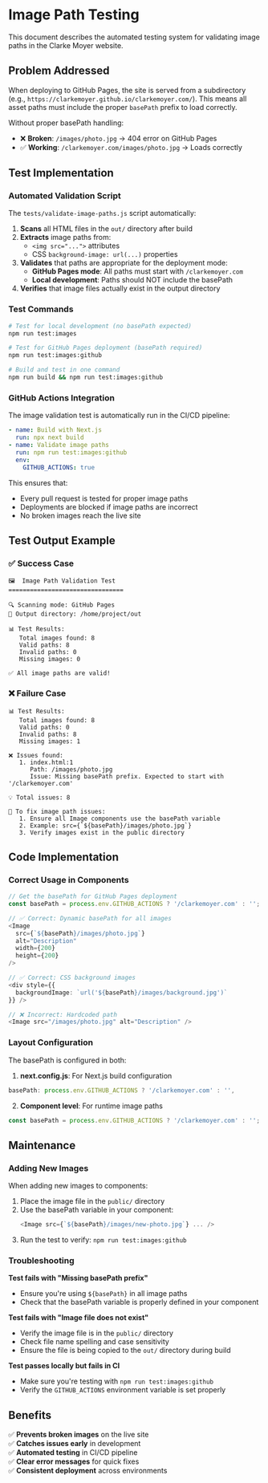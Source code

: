 # Image Path Testing

This document describes the automated testing system for validating image paths in the Clarke Moyer website.

## Problem Addressed

When deploying to GitHub Pages, the site is served from a subdirectory (e.g., `https://clarkemoyer.github.io/clarkemoyer.com/`). This means all asset paths must include the proper `basePath` prefix to load correctly.

Without proper basePath handling:
- ❌ **Broken**: `/images/photo.jpg` → 404 error on GitHub Pages
- ✅ **Working**: `/clarkemoyer.com/images/photo.jpg` → Loads correctly

## Test Implementation

### Automated Validation Script

The `tests/validate-image-paths.js` script automatically:

1. **Scans** all HTML files in the `out/` directory after build
2. **Extracts** image paths from:
   - `<img src="...">` attributes
   - CSS `background-image: url(...)` properties
3. **Validates** that paths are appropriate for the deployment mode:
   - **GitHub Pages mode**: All paths must start with `/clarkemoyer.com`
   - **Local development**: Paths should NOT include the basePath
4. **Verifies** that image files actually exist in the output directory

### Test Commands

```bash
# Test for local development (no basePath expected)
npm run test:images

# Test for GitHub Pages deployment (basePath required)
npm run test:images:github

# Build and test in one command
npm run build && npm run test:images:github
```

### GitHub Actions Integration

The image validation test is automatically run in the CI/CD pipeline:

```yaml
- name: Build with Next.js
  run: npx next build
- name: Validate image paths
  run: npm run test:images:github
  env:
    GITHUB_ACTIONS: true
```

This ensures that:
- Every pull request is tested for proper image paths
- Deployments are blocked if image paths are incorrect
- No broken images reach the live site

## Test Output Example

### ✅ Success Case
```
🖼️  Image Path Validation Test
================================

🔍 Scanning mode: GitHub Pages
📁 Output directory: /home/project/out

📊 Test Results:
   Total images found: 8
   Valid paths: 8
   Invalid paths: 0
   Missing images: 0

✅ All image paths are valid!
```

### ❌ Failure Case
```
📊 Test Results:
   Total images found: 8
   Valid paths: 0
   Invalid paths: 8
   Missing images: 1

❌ Issues found:
   1. index.html:1
      Path: /images/photo.jpg
      Issue: Missing basePath prefix. Expected to start with '/clarkemoyer.com'

💡 Total issues: 8

🔧 To fix image path issues:
   1. Ensure all Image components use the basePath variable
   2. Example: src={`${basePath}/images/photo.jpg`}
   3. Verify images exist in the public directory
```

## Code Implementation

### Correct Usage in Components

```typescript
// Get the basePath for GitHub Pages deployment
const basePath = process.env.GITHUB_ACTIONS ? '/clarkemoyer.com' : '';

// ✅ Correct: Dynamic basePath for all images
<Image
  src={`${basePath}/images/photo.jpg`}
  alt="Description"
  width={200}
  height={200}
/>

// ✅ Correct: CSS background images
<div style={{
  backgroundImage: `url('${basePath}/images/background.jpg')`
}} />

// ❌ Incorrect: Hardcoded path
<Image src="/images/photo.jpg" alt="Description" />
```

### Layout Configuration

The basePath is configured in both:

1. **next.config.js**: For Next.js build configuration
```javascript
basePath: process.env.GITHUB_ACTIONS ? '/clarkemoyer.com' : '',
```

2. **Component level**: For runtime image paths
```typescript
const basePath = process.env.GITHUB_ACTIONS ? '/clarkemoyer.com' : '';
```

## Maintenance

### Adding New Images

When adding new images to components:

1. Place the image file in the `public/` directory
2. Use the basePath variable in your component:
   ```typescript
   <Image src={`${basePath}/images/new-photo.jpg`} ... />
   ```
3. Run the test to verify: `npm run test:images:github`

### Troubleshooting

**Test fails with "Missing basePath prefix"**
- Ensure you're using `${basePath}` in all image paths
- Check that the basePath variable is properly defined in your component

**Test fails with "Image file does not exist"**
- Verify the image file is in the `public/` directory
- Check file name spelling and case sensitivity
- Ensure the file is being copied to the `out/` directory during build

**Test passes locally but fails in CI**
- Make sure you're testing with `npm run test:images:github`
- Verify the `GITHUB_ACTIONS` environment variable is set properly

## Benefits

✅ **Prevents broken images** on the live site  
✅ **Catches issues early** in development  
✅ **Automated testing** in CI/CD pipeline  
✅ **Clear error messages** for quick fixes  
✅ **Consistent deployment** across environments